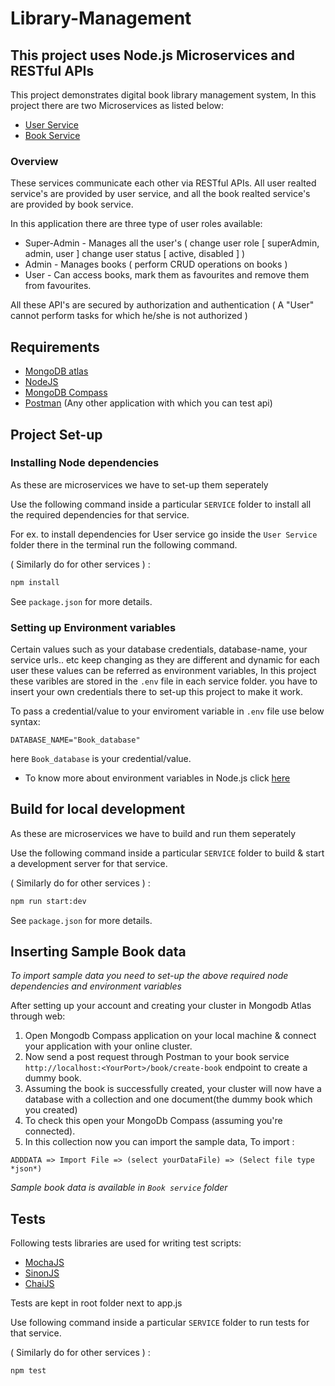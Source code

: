 # Library-Management 
## This project uses Node.js Microservices and RESTful APIs
This project demonstrates digital book library management system, In this project there are two Microservices as listed below:
- [User Service](User%20Service#User-Service)
- [Book Service](Book%20Service#Book-Service)

### Overview
These services communicate each other via RESTful APIs. All user realted service's are provided by user service, and all the book realted service's are provided by book service.

In this application there are three type of user roles available:
- Super-Admin - Manages all the user's ( change user role [ superAdmin, admin, user ] change user status [ active, disabled ] )
- Admin - Manages books ( perform CRUD operations on books )
- User - Can access books, mark them as favourites and remove them from favourites.

All these API's are secured by authorization and authentication ( A "User" cannot perform tasks for which he/she is not authorized )

## Requirements

* [MongoDB atlas](https://www.mongodb.com/cloud/atlas/register)
* [NodeJS](https://nodejs.org/en/download "NodeJS")
* [MongoDB Compass](https://www.mongodb.com/try/download/compass)
* [Postman](https://www.postman.com/downloads/) (Any other application with which you can test api)

## Project Set-up
### Installing Node dependencies
As these are microservices we have to set-up them seperately

Use the following command inside a particular `SERVICE` folder to install all the required dependencies for that service.

For ex. to install dependencies for User service go inside the `User Service` folder there in the terminal run the following command.

( Similarly do for other services ) :

```sh
npm install
```

See `package.json` for more details.
### Setting up Environment variables
Certain values such as your database credentials, database-name, your service urls.. etc keep changing as they are different and dynamic for each user these values can be referred as environment variables, In this project these varibles are stored in the `.env` file in each service folder. you have to insert your own credentials there to set-up this project to make it work.

To pass a credential/value to your enviroment variable in `.env` file use below syntax:
```env
DATABASE_NAME="Book_database"
```
here `Book_database` is your credential/value.

* To know more about environment variables in Node.js click [here](https://nodejs.dev/learn/how-to-read-environment-variables-from-nodejs)
## Build for local development

As these are microservices we have to build and run them seperately

Use the following command inside a particular `SERVICE` folder to build & start a development server for that service.

( Similarly do for other services ) :

```sh
npm run start:dev
```

See `package.json` for more details.
## Inserting Sample Book data
*To import sample data you need to set-up the above required node dependencies and environment variables*

After setting up your account and creating your cluster in Mongodb Atlas through web:

1. Open Mongodb Compass application on your local machine & connect your application with your online cluster.
2. Now send a post request through Postman to your book service `http://localhost:<YourPort>/book/create-book` endpoint to create a dummy book.
3. Assuming the book is successfully created, your cluster will now have a database with a collection and one document(the dummy book which you created)
4. To check this open your MongoDb Compass (assuming you're connected).
5. In this collection now you can import the sample data, To import : 

`ADDDATA => Import File => (select yourDataFile) => (Select file type *json*)`

*Sample book data is available in `Book service` folder*
## Tests

Following tests libraries are used for writing test scripts:
* [MochaJS](https://mochajs.org "MochaJS")
* [SinonJS](http://sinonjs.org "SinonJS")
* [ChaiJS](http://chaijs.com/ "ChaiJS")

Tests are kept in root folder next to app.js

Use following command inside a particular `SERVICE` folder to run tests for that service.

( Similarly do for other services ) :

```sh
npm test
```
